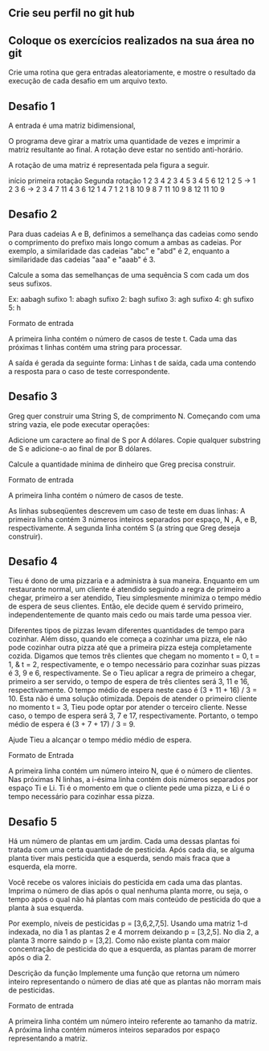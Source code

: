 
## Crie seu perfil no git hub
## Coloque os exercícios realizados na sua área no git

Crie uma rotina que gera entradas aleatoriamente, e mostre o resultado da execução de cada desafio em um arquivo texto.

## Desafio 1

A entrada é uma matriz bidimensional, 

O programa deve girar a matrix uma quantidade de vezes e imprimir a matriz resultante ao final. A rotação deve estar no sentido anti-horário.

A rotação de uma matriz é representada pela figura a seguir. 

início         primeira rotação  Segunda rotação
 1 2 3 4        2  3  4  5       3  4  5  6
12 1 2 5  ->   1  2  3  6 ->     2  3  4  7
11 4 3 6      12  1  4  7         1  2  1  8
10 9 8 7      11 10  9  8       12 11 10  9

## Desafio 2

Para duas cadeias A e B, definimos a semelhança das cadeias como sendo o comprimento do prefixo mais longo comum a ambas as cadeias. Por exemplo, a similaridade das cadeias "abc" e "abd" é 2, enquanto a similaridade das cadeias "aaa" e "aaab" é 3.

Calcule a soma das semelhanças de uma sequência S com cada um dos seus sufixos.

Ex: aabagh
sufixo 1: abagh
sufixo 2: bagh
sufixo 3: agh
sufixo 4: gh
sufixo 5: h


Formato de entrada

A primeira linha contém o número de casos de teste t.
Cada uma das próximas t linhas contém uma string para processar.


A saída é gerada da seguinte forma: Linhas t de saída, cada uma contendo a resposta para o caso de teste correspondente.

## Desafio 3

Greg quer construir uma String S, de comprimento N. Começando com uma string vazia, ele pode executar operações:

Adicione um caractere ao final de S por A dólares.
Copie qualquer substring de S e adicione-o ao final de por B dólares.

Calcule a quantidade mínima de dinheiro que Greg precisa construir.

Formato de entrada

A primeira linha contém o número de casos de teste.

As linhas subseqüentes descrevem um caso de teste em duas linhas:
A primeira linha contém 3 números inteiros separados por espaço, N , A, e B, respectivamente.
A segunda linha contém S (a string que Greg deseja construir).

## Desafio 4


Tieu é dono de uma pizzaria e a administra à sua maneira. Enquanto em um restaurante normal, um cliente é atendido seguindo a regra de primeiro a chegar, primeiro a ser atendido, Tieu simplesmente minimiza o tempo médio de espera de seus clientes. Então, ele decide quem é servido primeiro, independentemente de quanto mais cedo ou mais tarde uma pessoa vier.

Diferentes tipos de pizzas levam diferentes quantidades de tempo para cozinhar. Além disso, quando ele começa a cozinhar uma pizza, ele não pode cozinhar outra pizza até que a primeira pizza esteja completamente cozida. Digamos que temos três clientes que chegam no momento t = 0, t = 1, & t = 2, respectivamente, e o tempo necessário para cozinhar suas pizzas é 3, 9 e 6, respectivamente. Se o Tieu aplicar a regra de primeiro a chegar, primeiro a ser servido, o tempo de espera de três clientes será 3, 11 e 16, respectivamente. O tempo médio de espera neste caso é (3 + 11 + 16) / 3 = 10. Esta não é uma solução otimizada. Depois de atender o primeiro cliente no momento t = 3, Tieu pode optar por atender o terceiro cliente. Nesse caso, o tempo de espera será 3, 7 e 17, respectivamente. Portanto, o tempo médio de espera é (3 + 7 + 17) / 3 = 9.

Ajude Tieu a alcançar o tempo médio médio de espera.

Formato de Entrada

A primeira linha contém um número inteiro N, que é o número de clientes.
Nas próximas N linhas, a i-ésima linha contém dois números separados por espaço Ti e Li. Ti é o momento em que o cliente pede uma pizza, e Li é o tempo necessário para cozinhar essa pizza.

## Desafio 5

Há um número de plantas em um jardim. Cada uma dessas plantas foi tratada com uma certa quantidade de pesticida. Após cada dia, se alguma planta tiver mais pesticida que a esquerda, sendo mais fraca que a esquerda, ela morre.

Você recebe os valores iniciais do pesticida em cada uma das plantas. Imprima o número de dias após o qual nenhuma planta morre, ou seja, o tempo após o qual não há plantas com mais conteúdo de pesticida do que a planta à sua esquerda.

Por exemplo, níveis de pesticidas p = [3,6,2,7,5]. Usando uma matriz 1-d indexada, no dia 1 as plantas 2 e 4 morrem deixando p = [3,2,5]. No dia 2, a planta 3 morre saindo p = [3,2]. Como não existe planta com maior concentração de pesticida do que a esquerda, as plantas param de morrer após o dia 2.

Descrição da função
Implemente uma função que retorna um número inteiro representando o número de dias até que as plantas não morram mais de pesticidas.

Formato de entrada

A primeira linha contém um número inteiro referente ao tamanho da matriz.
A próxima linha contém números inteiros separados por espaço representando a matriz.
